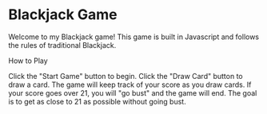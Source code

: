 # Blackjack Game

Welcome to my Blackjack game! This game is built in Javascript and follows the rules of traditional Blackjack.

How to Play

Click the "Start Game" button to begin.
Click the "Draw Card" button to draw a card.
The game will keep track of your score as you draw cards.
If your score goes over 21, you will "go bust" and the game will end.
The goal is to get as close to 21 as possible without going bust.
